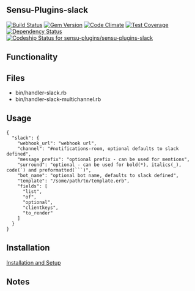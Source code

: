 ## Sensu-Plugins-slack

[![Build Status](https://travis-ci.org/sensu-plugins/sensu-plugins-slack.svg?branch=master)](https://travis-ci.org/sensu-plugins/sensu-plugins-slack)
[![Gem Version](https://badge.fury.io/rb/sensu-plugins-slack.svg)](http://badge.fury.io/rb/sensu-plugins-slack)
[![Code Climate](https://codeclimate.com/github/sensu-plugins/sensu-plugins-slack/badges/gpa.svg)](https://codeclimate.com/github/sensu-plugins/sensu-plugins-slack)
[![Test Coverage](https://codeclimate.com/github/sensu-plugins/sensu-plugins-slack/badges/coverage.svg)](https://codeclimate.com/github/sensu-plugins/sensu-plugins-slack)
[![Dependency Status](https://gemnasium.com/sensu-plugins/sensu-plugins-slack.svg)](https://gemnasium.com/sensu-plugins/sensu-plugins-slack)
[![Codeship Status for sensu-plugins/sensu-plugins-slack](https://codeship.com/projects/26ebc260-e88a-0132-5df3-62885e5c211b/status?branch=master)](https://codeship.com/projects/82829)

## Functionality

## Files
 * bin/handler-slack.rb
 * bin/handler-slack-multichannel.rb

## Usage
```
{
  "slack": {
    "webhook_url": "webhook url",
    "channel": "#notifications-room, optional defaults to slack defined",
    "message_prefix": "optional prefix - can be used for mentions",
    "surround": "optional - can be used for bold(*), italics(_), code(`) and preformatted(```)",
    "bot_name": "optional bot name, defaults to slack defined",
    "template": "/some/path/to/template.erb",
    "fields": [
      "list",
      "of",
      "optional",
      "clientkeys",
      "to_render"
    ]
  }
}
```
## Installation

[Installation and Setup](http://sensu-plugins.io/docs/installation_instructions.html)

## Notes
